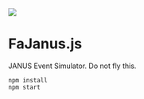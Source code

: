 <img src="http://www.agricolailfagiano.com/wp-content/uploads/2015/11/sez-fagiano-home.png" />

# FaJanus.js
JANUS Event Simulator. Do not fly this.

```
npm install
npm start
```
